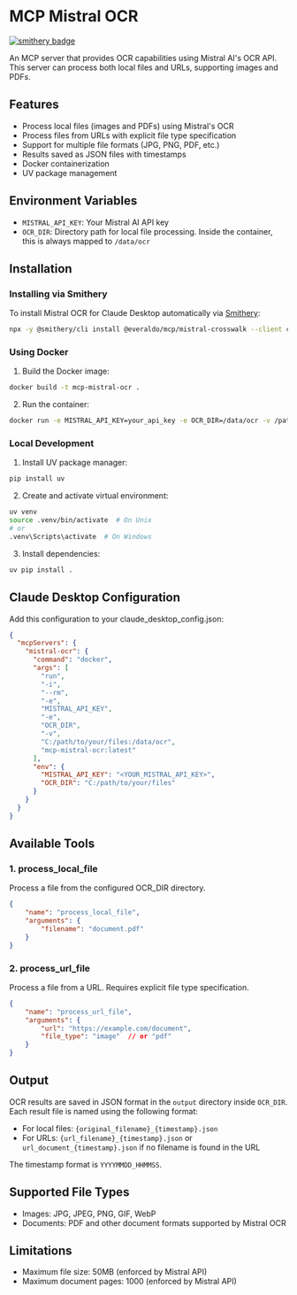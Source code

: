 # MCP Mistral OCR
[![smithery badge](https://smithery.ai/badge/@everaldo/mcp-mistral-ocr)](https://smithery.ai/server/@everaldo/mcp-mistral-ocr)

An MCP server that provides OCR capabilities using Mistral AI's OCR API. This server can process both local files and URLs, supporting images and PDFs.

## Features

- Process local files (images and PDFs) using Mistral's OCR
- Process files from URLs with explicit file type specification
- Support for multiple file formats (JPG, PNG, PDF, etc.)
- Results saved as JSON files with timestamps
- Docker containerization
- UV package management

## Environment Variables

- `MISTRAL_API_KEY`: Your Mistral AI API key
- `OCR_DIR`: Directory path for local file processing. Inside the container, this is always mapped to `/data/ocr`

## Installation

### Installing via Smithery

To install Mistral OCR for Claude Desktop automatically via [Smithery](https://smithery.ai/server/@everaldo/mcp-mistral-ocr):

```bash
npx -y @smithery/cli install @everaldo/mcp/mistral-crosswalk --client claude
```

### Using Docker

1. Build the Docker image:
```bash
docker build -t mcp-mistral-ocr .
```

2. Run the container:
```bash
docker run -e MISTRAL_API_KEY=your_api_key -e OCR_DIR=/data/ocr -v /path/to/local/files:/data/ocr mcp-mistral-ocr
```

### Local Development

1. Install UV package manager:
```bash
pip install uv
```

2. Create and activate virtual environment:
```bash
uv venv
source .venv/bin/activate  # On Unix
# or
.venv\Scripts\activate  # On Windows
```

3. Install dependencies:
```bash
uv pip install .
```

## Claude Desktop Configuration

Add this configuration to your claude_desktop_config.json:

```json
{
  "mcpServers": {
    "mistral-ocr": {
      "command": "docker",
      "args": [
        "run",
        "-i",
        "--rm",
        "-e",
        "MISTRAL_API_KEY",
        "-e",
        "OCR_DIR",
        "-v",
        "C:/path/to/your/files:/data/ocr",
        "mcp-mistral-ocr:latest"
      ],
      "env": {
        "MISTRAL_API_KEY": "<YOUR_MISTRAL_API_KEY>",
        "OCR_DIR": "C:/path/to/your/files"
      }
    }
  }
}
```

## Available Tools

### 1. process_local_file

Process a file from the configured OCR_DIR directory.

```json
{
    "name": "process_local_file",
    "arguments": {
        "filename": "document.pdf"
    }
}
```

### 2. process_url_file

Process a file from a URL. Requires explicit file type specification.

```json
{
    "name": "process_url_file",
    "arguments": {
        "url": "https://example.com/document",
        "file_type": "image"  // or "pdf"
    }
}
```

## Output

OCR results are saved in JSON format in the `output` directory inside `OCR_DIR`. Each result file is named using the following format:
- For local files: `{original_filename}_{timestamp}.json`
- For URLs: `{url_filename}_{timestamp}.json` or `url_document_{timestamp}.json` if no filename is found in the URL

The timestamp format is `YYYYMMDD_HHMMSS`.

## Supported File Types

- Images: JPG, JPEG, PNG, GIF, WebP
- Documents: PDF and other document formats supported by Mistral OCR

## Limitations

- Maximum file size: 50MB (enforced by Mistral API)
- Maximum document pages: 1000 (enforced by Mistral API)
